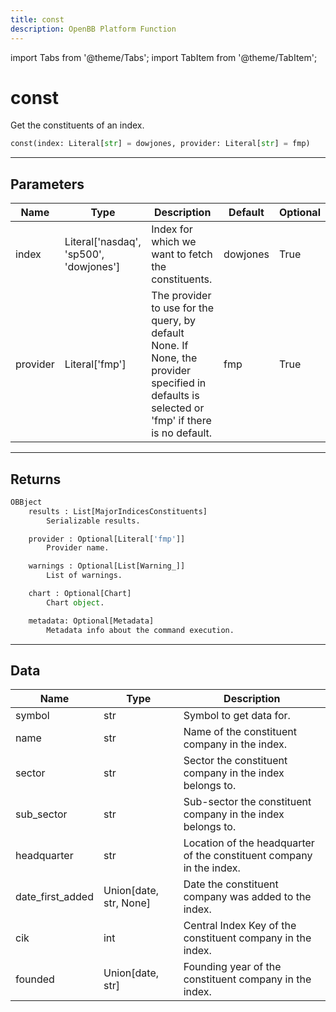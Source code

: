 ```yaml
---
title: const
description: OpenBB Platform Function
---
```


import Tabs from '@theme/Tabs';
import TabItem from '@theme/TabItem';

# const

Get the constituents of an index.

```python wordwrap
const(index: Literal[str] = dowjones, provider: Literal[str] = fmp)
```

---

## Parameters

<Tabs>
<TabItem value="standard" label="Standard">

| Name | Type | Description | Default | Optional |
| ---- | ---- | ----------- | ------- | -------- |
| index | Literal['nasdaq', 'sp500', 'dowjones'] | Index for which we want to fetch the constituents. | dowjones | True |
| provider | Literal['fmp'] | The provider to use for the query, by default None. If None, the provider specified in defaults is selected or 'fmp' if there is no default. | fmp | True |
</TabItem>

</Tabs>

---

## Returns

```python wordwrap
OBBject
    results : List[MajorIndicesConstituents]
        Serializable results.

    provider : Optional[Literal['fmp']]
        Provider name.

    warnings : Optional[List[Warning_]]
        List of warnings.

    chart : Optional[Chart]
        Chart object.

    metadata: Optional[Metadata]
        Metadata info about the command execution.
```

---

## Data

<Tabs>
<TabItem value="standard" label="Standard">

| Name | Type | Description |
| ---- | ---- | ----------- |
| symbol | str | Symbol to get data for. |
| name | str | Name of the constituent company in the index. |
| sector | str | Sector the constituent company in the index belongs to. |
| sub_sector | str | Sub-sector the constituent company in the index belongs to. |
| headquarter | str | Location of the headquarter of the constituent company in the index. |
| date_first_added | Union[date, str, None] | Date the constituent company was added to the index. |
| cik | int | Central Index Key of the constituent company in the index. |
| founded | Union[date, str] | Founding year of the constituent company in the index. |
</TabItem>

</Tabs>

